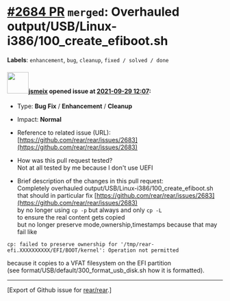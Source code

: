 [\#2684 PR](https://github.com/rear/rear/pull/2684) `merged`: Overhauled output/USB/Linux-i386/100\_create\_efiboot.sh
======================================================================================================================

**Labels**: `enhancement`, `bug`, `cleanup`, `fixed / solved / done`

#### <img src="https://avatars.githubusercontent.com/u/1788608?u=925fc54e2ce01551392622446ece427f51e2f0ce&v=4" width="50">[jsmeix](https://github.com/jsmeix) opened issue at [2021-09-29 12:07](https://github.com/rear/rear/pull/2684):

-   Type: **Bug Fix** / **Enhancement** / **Cleanup**

-   Impact: **Normal**

-   Reference to related issue (URL):  
    [https://github.com/rear/rear/issues/2683](https://github.com/rear/rear/issues/2683)

-   How was this pull request tested?  
    Not at all tested by me because I don't use UEFI

-   Brief description of the changes in this pull request:  
    Completely overhauled
    output/USB/Linux-i386/100\_create\_efiboot.sh  
    that should in particular fix
    [https://github.com/rear/rear/issues/2683](https://github.com/rear/rear/issues/2683)  
    by no longer using `cp -p` but always and only `cp -L`  
    to ensure the real content gets copied  
    but no longer preserve mode,ownership,timestamps because that may
    fail like

<!-- -->

    cp: failed to preserve ownership for '/tmp/rear-efi.XXXXXXXXXX/EFI/BOOT/kernel': Operation not permitted

because it copies to a VFAT filesystem on the EFI partition  
(see format/USB/default/300\_format\_usb\_disk.sh how it is formatted).

------------------------------------------------------------------------

\[Export of Github issue for
[rear/rear](https://github.com/rear/rear).\]

